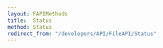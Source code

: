 ```yaml
---
layout: FAPIMethods
title:  Status
method: Status
redirect_from: "/developers/API/FileAPI/Status"
---
```


